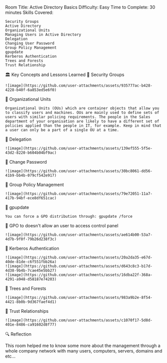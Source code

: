 Room Title: Active Directory Basics
Difficulty: Easy
Time to Complete: 30 minutes
Skills Covered:

    Security Groups
    Active Directory
    Organizational Units
    Managing Users in Active Directory
    Delegation
    Changing User Password
    Group Policy Management
    gpupdate
    Kerberos Authentication
    Trees and Forests
    Trust Relationship
    
🏛️ Key Concepts and Lessons Learned
🔹 Security Groups

    ![image](https://github.com/user-attachments/assets/935777ac-b428-4228-b40f-6a853ed5e6f0)


🔹 Organizational Units

    Organizational Units (OUs) which are container objects that allow you to classify users and machines. OUs are mainly used to define sets of users with similar policing requirements. The people in the Sales department of your organisation are likely to have a different set of policies applied than the people in IT, for example. Keep in mind that a user can only be a part of a single OU at a time.
    
🔹 Delegation

    ![image](https://github.com/user-attachments/assets/139ef555-5f5e-43d2-8220-b604b04bf9ac)

🔹 Change Password

    ![image](https://github.com/user-attachments/assets/30bc8061-dd56-41b9-bb4b-079cf542e917)

🔹 Group Policy Management

    ![image](https://github.com/user-attachments/assets/79e72051-11a7-417b-94bf-ece8df651cac)

🔹 gpupdate

    You can force a GPO distribution through: gpupdate /force

🔹 GPO to doesn't allow an user to access control panel

    ![image](https://github.com/user-attachments/assets/ae614b00-53a7-4d7b-9f0f-79b26d238f3c)

🔹 Kerberos Authentication

    ![image](https://github.com/user-attachments/assets/20a2da35-e67d-40de-81de-c6f551fbb26a)
    ![image](https://github.com/user-attachments/assets/d643c8c3-b17d-4d38-9b4b-7cae45e5bb27)
    ![image](https://github.com/user-attachments/assets/16dba22f-368a-4291-a948-d58187e74203)

🔹 Trees and Forests
      
    ![image](https://github.com/user-attachments/assets/983a9b2e-8f54-4421-8b0b-9d367faef4d1)

🔹 Trust Relationships

    ![image](https://github.com/user-attachments/assets/c1070f17-5d8d-401e-8486-ca91602d8f77)



🔍 Reflection

This room helped me to know some more about the management through a whole company network with many users, computers, servers, domains and etc...
